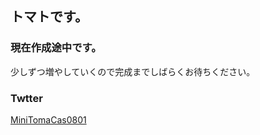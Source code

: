 ## トマトです。

### 現在作成途中です。

少しずつ増やしていくので完成までしばらくお待ちください。

### Twtter

[MiniTomaCas0801](https://twitter.com/MiniTomaCas0801)
